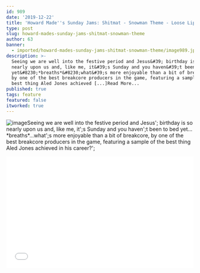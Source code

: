 ```yaml
---
id: 989
date: '2019-12-22'
title: 'Howard Made''s Sunday Jams: Shitmat - Snowman Theme - Loose Lips'
type: post
slug: howard-mades-sunday-jams-shitmat-snowman-theme
author: 63
banner:
  - imported/howard-mades-sunday-jams-shitmat-snowman-theme/image989.jpeg
description: >-
  Seeing we are well into the festive period and Jesus&#39; birthday is so
  nearly upon us and, like me, it&#39;s Sunday and you haven&#39;t been to bed
  yet&#8230;*breaths*&#8230;what&#39;s more enjoyable than a bit of breakcore,
  by one of the best breakcore producers in the game, featuring a sample of the
  best thing Aled Jones achieved [...]Read More...
published: true
tags: feature
featured: false
itworked: true
---
```

![image](../imported/howard-mades-sunday-jams-shitmat-snowman-theme/image989.jpeg)Seeing we are well into the festive period and Jesus'; birthday is so nearly upon us and, like me, it';s Sunday and you haven';t been to bed yet…\*breaths\*…what';s more enjoyable than a bit of breakcore, by one of the best breakcore producers in the game, featuring a sample of the best thing Aled Jones achieved in his career?';

<iframe width='100%' height='300' scrolling='no' frameborder='no' allow='autoplay' src='//www.youtube.com/embed/HrkR0Omhryw?wmode=opaque'></iframe>